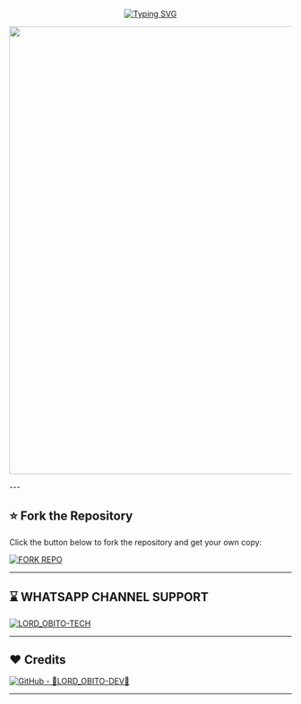 <p align="center">
  <a href="https://git.io/typing-svg">
    <img src="https://readme-typing-svg.demolab.com?font=Black+Ops+One&size=80&pause=1000&color=8A2BE2&center=true&vCenter=true&width=1000&height=200&lines=LORD_OBITO+XMD+V2;VERSION+2.0.0;BY+LORD+OBITO+TECH" alt="Typing SVG" />
  </a>
</p>

<p align="center">
  <img src="https://files.catbox.moe/d7fqrl.jpg" width="800"/>
</p>
---

## ⭐ Fork the Repository

Click the button below to fork the repository and get your own copy:

[![FORK REPO](https://img.shields.io/badge/FORK%20REPO-Click%20Here-007ACC?style=for-the-badge&logo=github)](https://github.com/LORD-OBITO-DEV/LORD_OBITO-XMD-V2/fork)

---
## ⌛ WHATSAPP CHANNEL SUPPORT 

[![LORD_OBITO-TECH](https://img.shields.io/badge/JOIN%20MY-WHATSAPP%20CHANNEL-25D366?style=for-the-badge&logo=whatsapp)](https://whatsapp.com/channel/0029Vb65HSyHwXbEQbQjQV26)

---
## ❤️ Credits
[![GitHub - 👑LORD_OBITO-DEV👑](https://img.shields.io/badge/GitHub-👑LORD--OBITO--DEV👑-181717?style=for-the-badge&logo=github)](https://github.com/LORD-OBITO-DEV)

---
